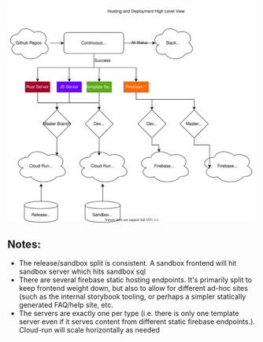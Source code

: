 <p align="center">
    <img alt="Hosting and Deployment High Level View" src="./hosting-deployment.drawio.svg">
</p>

## Notes:

* The release/sandbox split is consistent. A sandbox frontend will hit sandbox server which hits sandbox sql
* There are several firebase static hosting endpoints. It's primarily split to keep frontend weight down, but also to allow for different ad-hoc sites (such as the internal storybook tooling, or perhaps a simpler statically generated FAQ/help site, etc.
* The servers are exactly one per type (i.e. there is only one template server even if it serves content from different static firebase endpoints.). Cloud-run will scale horizontally as needed

